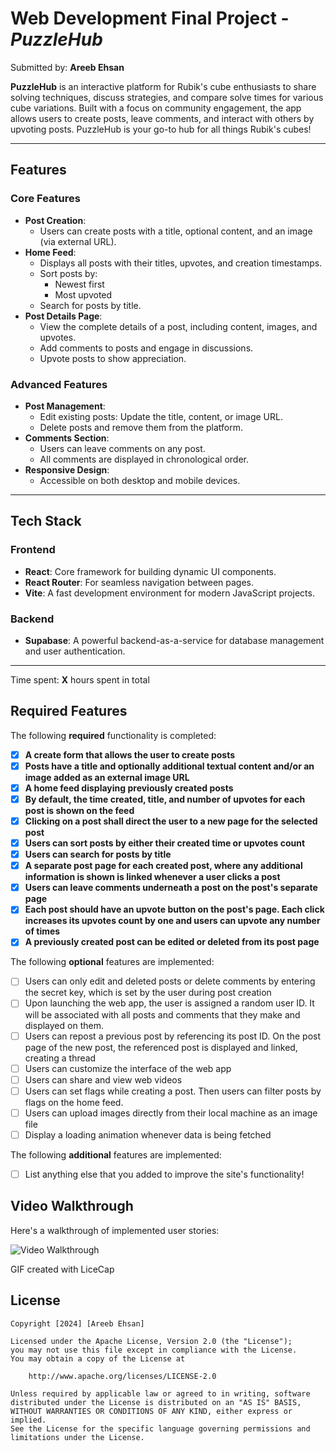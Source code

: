 # Web Development Final Project - *PuzzleHub*

Submitted by: **Areeb Ehsan**

**PuzzleHub** is an interactive platform for Rubik's cube enthusiasts to share solving techniques, discuss strategies, and compare solve times for various cube variations. Built with a focus on community engagement, the app allows users to create posts, leave comments, and interact with others by upvoting posts. PuzzleHub is your go-to hub for all things Rubik's cubes!

---

## Features

### Core Features
- **Post Creation**:
  - Users can create posts with a title, optional content, and an image (via external URL).
- **Home Feed**:
  - Displays all posts with their titles, upvotes, and creation timestamps.
  - Sort posts by:
    - Newest first
    - Most upvoted
  - Search for posts by title.
- **Post Details Page**:
  - View the complete details of a post, including content, images, and upvotes.
  - Add comments to posts and engage in discussions.
  - Upvote posts to show appreciation.

### Advanced Features
- **Post Management**:
  - Edit existing posts: Update the title, content, or image URL.
  - Delete posts and remove them from the platform.
- **Comments Section**:
  - Users can leave comments on any post.
  - All comments are displayed in chronological order.
- **Responsive Design**:
  - Accessible on both desktop and mobile devices.

---

## Tech Stack

### Frontend
- **React**: Core framework for building dynamic UI components.
- **React Router**: For seamless navigation between pages.
- **Vite**: A fast development environment for modern JavaScript projects.

### Backend
- **Supabase**: A powerful backend-as-a-service for database management and user authentication.

---

Time spent: **X** hours spent in total

## Required Features

The following **required** functionality is completed:

- [X] **A create form that allows the user to create posts**
- [X] **Posts have a title and optionally additional textual content and/or an image added as an external image URL**
- [X] **A home feed displaying previously created posts**
- [X] **By default, the time created, title, and number of upvotes for each post is shown on the feed**
- [X] **Clicking on a post shall direct the user to a new page for the selected post**
- [X] **Users can sort posts by either their created time or upvotes count**
- [X] **Users can search for posts by title**
- [X] **A separate post page for each created post, where any additional information is shown is linked whenever a user clicks a post**
- [X] **Users can leave comments underneath a post on the post's separate page**
- [X] **Each post should have an upvote button on the post's page. Each click increases its upvotes count by one and users can upvote any number of times**
- [X] **A previously created post can be edited or deleted from its post page**

The following **optional** features are implemented:

- [ ] Users can only edit and deleted posts or delete comments by entering the secret key, which is set by the user during post creation
- [ ] Upon launching the web app, the user is assigned a random user ID. It will be associated with all posts and comments that they make and displayed on them.
- [ ] Users can repost a previous post by referencing its post ID. On the post page of the new post, the referenced post is displayed and linked, creating a thread
- [ ] Users can customize the interface of the web app
- [ ] Users can share and view web videos
- [ ] Users can set flags while creating a post. Then users can filter posts by flags on the home feed.
- [ ] Users can upload images directly from their local machine as an image file
- [ ] Display a loading animation whenever data is being fetched

The following **additional** features are implemented:

* [ ] List anything else that you added to improve the site's functionality!

## Video Walkthrough

Here's a walkthrough of implemented user stories:

<img src='http://i.imgur.com/link/to/your/gif/file.gif' title='Video Walkthrough' width='' alt='Video Walkthrough' />

<!-- Replace this with whatever GIF tool you used! -->
GIF created with LiceCap



## License

    Copyright [2024] [Areeb Ehsan]

    Licensed under the Apache License, Version 2.0 (the "License");
    you may not use this file except in compliance with the License.
    You may obtain a copy of the License at

        http://www.apache.org/licenses/LICENSE-2.0

    Unless required by applicable law or agreed to in writing, software
    distributed under the License is distributed on an "AS IS" BASIS,
    WITHOUT WARRANTIES OR CONDITIONS OF ANY KIND, either express or implied.
    See the License for the specific language governing permissions and
    limitations under the License.
